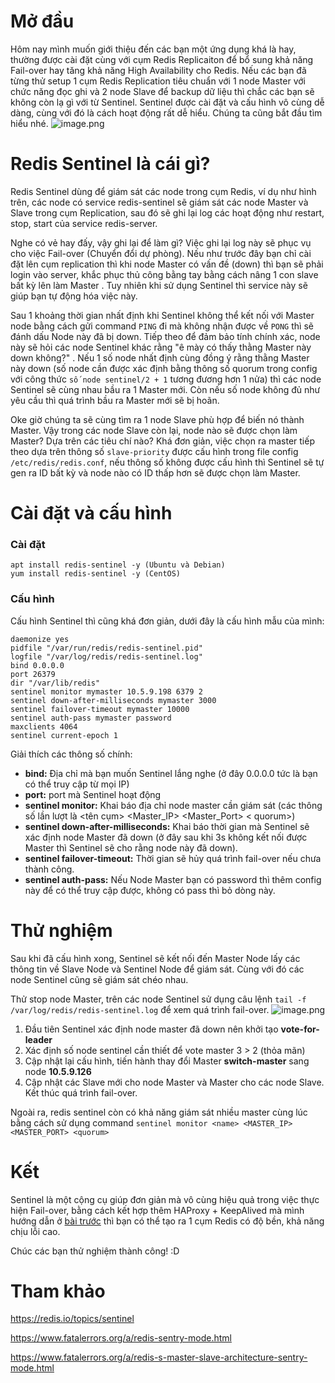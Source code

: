 # Mở đầu
Hôm nay mình muốn giới thiệu đến các bạn một ứng dụng khá là hay, thường được cài đặt cùng với cụm Redis Replicaiton để bổ sung khả năng Fail-over hay tăng khả năng High Availability cho Redis. Nếu các bạn đã từng thử setup 1 cụm Redis Replication tiêu chuẩn với 1 node Master với chức năng đọc ghi và 2 node Slave để backup dữ liệu thì chắc các bạn sẽ không còn lạ gì với từ Sentinel. Sentinel được cài đặt và cấu hình vô cùng dễ dàng, cùng với đó là cách hoạt động rất dễ hiểu. Chúng ta cũng bắt đầu tìm hiểu nhé.
![image.png](https://images.viblo.asia/2c75b4ac-3ad4-4d94-b277-a5cd7c6bf5ee.png)

# Redis Sentinel là cái gì?
Redis Sentinel dùng để giám sát các node trong cụm Redis, ví dụ như hình trên, các node có service redis-sentinel sẽ giám sát các node Master và Slave trong cụm Replication, sau đó sẽ ghi lại log các hoạt động như restart, stop, start của service redis-server. 

Nghe có vẻ hay đấy, vậy ghi lại để làm gì? Việc ghi lại log này sẽ phục vụ cho việc Fail-over (Chuyển đổi dự phòng). Nếu như trước đây bạn chỉ cài đặt lên cụm replication thì khi node Master có vấn đề (down) thì bạn sẽ phải login vào server, khắc phục thủ công bằng tay bằng cách nâng 1 con slave bất kỳ lên làm Master . Tuy nhiên khi sử dụng Sentinel thì service này sẽ giúp bạn tự động hóa việc này.

Sau 1 khoảng thời gian nhất định khi Sentinel không thể kết nối với Master node bằng cách gửi command `PING` đi mà không nhận được về `PONG` thì sẽ đánh dấu Node này đã bị down. Tiếp theo để đảm bảo tính chính xác, node này sẽ hỏi các node Sentinel khác rằng "ê mày có thấy thằng Master này down không?" . Nếu 1 số node nhất định cùng đồng ý rằng thằng Master này down (số node cần được xác định bằng thông số quorum trong config với công thức `số node sentinel/2 + 1`  tương đương hơn 1 nửa) thì các node Sentinel sẽ cùng nhau bầu ra 1 Master mới. Còn nếu số node không đủ như yêu cầu thì quá trình bầu ra Master mới sẽ bị hoãn.

Oke giờ chúng ta sẽ cùng tìm ra 1 node Slave phù hợp để biến nó thành Master. Vậy trong các node Slave còn lại, node nào sẽ được chọn làm Master? Dựa trên các tiêu chí nào? Khá đơn giản, việc chọn ra master tiếp theo dựa trên thông số `slave-priority` được cấu hình trong file config `/etc/redis/redis.conf`, nếu thông số không được cấu hình thì Sentinel sẽ tự gen ra ID bất kỳ và node nào có ID thấp hơn sẽ được chọn làm Master.

# Cài đặt và cấu hình
### Cài đặt
```
apt install redis-sentinel -y (Ubuntu và Debian)
yum install redis-sentinel -y (CentOS)
```
 
 ### Cấu hình
 Cấu hình Sentinel thì cũng khá đơn giản, dưới đây là cấu hình mẫu của mình:
```
daemonize yes
pidfile "/var/run/redis/redis-sentinel.pid"
logfile "/var/log/redis/redis-sentinel.log"
bind 0.0.0.0
port 26379
dir "/var/lib/redis"
sentinel monitor mymaster 10.5.9.198 6379 2
sentinel down-after-milliseconds mymaster 3000
sentinel failover-timeout mymaster 10000
sentinel auth-pass mymaster password
maxclients 4064
sentinel current-epoch 1
```
Giải thích các thông số chính:
* **bind:** Địa chỉ mà bạn muốn Sentinel lắng nghe (ở đây 0.0.0.0 tức là bạn có thể truy cập từ mọi IP)
* **port:** port mà Sentinel hoạt động
* **sentinel monitor:** Khai báo địa chỉ node master cần giám sát (các thông số lần lượt là <tên cụm> <Master_IP> <Master_Port> < quorum>)
* **sentinel down-after-milliseconds:** Khai báo thời gian mà Sentinel sẽ xác định node Master đã down (ở đây sau khi 3s không kết nối được Master thì Sentinel sẽ cho rằng node này đã down).
* **sentinel failover-timeout:** Thời gian sẽ hủy quá trình fail-over nếu chưa thành công.
* **sentinel auth-pass:** Nếu Node Master bạn có password thì thêm config này để có thể truy cập được, không có pass thì bỏ dòng này.

# Thử nghiệm
Sau khi đã cấu hình xong, Sentinel sẽ kết nối đến Master Node lấy các thông tin về Slave Node và Sentinel Node để giám sát. Cùng với đó các node Sentinel cũng sẽ giám sát chéo nhau.

Thử stop node Master, trên các node Sentinel sử dụng câu lệnh `tail -f /var/log/redis/redis-sentinel.log` để xem quá trình fail-over.
![image.png](https://images.viblo.asia/c4ef6b3e-9bec-46b6-a0ab-eb8d32939d7c.png)

1. Đầu tiên Sentinel xác định node master đã down nên khởi tạo **vote-for-leader**
1. Xác định số node sentinel cần thiết để vote master 3 > 2 (thỏa mãn)
2. Cập nhật lại cấu hình, tiến hành thay đổi Master **switch-master** sang node **10.5.9.126**
3. Cập nhật các Slave mới cho node Master và Master cho các node Slave. Kết thúc quá trình fail-over.

Ngoài ra, redis sentinel còn có khả năng giám sát nhiều master cùng lúc bằng cách sử dụng command `sentinel monitor <name> <MASTER_IP> <MASTER_PORT> <quorum>`

# Kết
Sentinel là một cộng cụ giúp đơn giản mà vô cùng hiệu quả trong việc thực hiện Fail-over, bằng cách kết hợp thêm HAProxy + KeepAlived mà mình hướng dẫn ở [bài trước](https://viblo.asia/p/tich-hop-haproxy-va-keepalived-cho-redis-replication-V3m5WQagZO7) thì bạn có thể tạo ra 1 cụm Redis có độ bền, khả năng chịu lỗi cao.

Chúc các bạn thử nghiệm thành công! :D

# Tham khảo
https://redis.io/topics/sentinel

https://www.fatalerrors.org/a/redis-sentry-mode.html

https://www.fatalerrors.org/a/redis-s-master-slave-architecture-sentry-mode.html